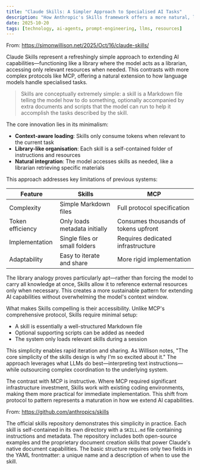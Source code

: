 ```yaml
---
title: "Claude Skills: A Simpler Approach to Specialised AI Tasks"
description: "How Anthropic's Skills framework offers a more natural, library-like extension to LLM capabilities compared to MCP."
date: 2025-10-20
tags: [technology, ai-agents, prompt-engineering, llms, resources]
---
```


From: https://simonwillison.net/2025/Oct/16/claude-skills/

Claude Skills represent a refreshingly simple approach to extending AI capabilities—functioning like a library where the model acts as a librarian, accessing only relevant resources when needed. This contrasts with more complex protocols like MCP, offering a natural extension to how language models handle specialised tasks.

> Skills are conceptually extremely simple: a skill is a Markdown file telling the model how to do something, optionally accompanied by extra documents and scripts that the model can run to help it accomplish the tasks described by the skill.

The core innovation lies in its minimalism:

- **Context-aware loading**: Skills only consume tokens when relevant to the current task
- **Library-like organisation**: Each skill is a self-contained folder of instructions and resources
- **Natural integration**: The model accesses skills as needed, like a librarian retrieving specific materials

This approach addresses key limitations of previous systems:

| Feature | Skills | MCP |
|---------|--------|-------|
| Complexity | Simple Markdown files | Full protocol specification |
| Token efficiency | Only loads metadata initially | Consumes thousands of tokens upfront |
| Implementation | Single files or small folders | Requires dedicated infrastructure |
| Adaptability | Easy to iterate and share | More rigid implementation |

The library analogy proves particularly apt—rather than forcing the model to carry all knowledge at once, Skills allow it to reference external resources only when necessary. This creates a more sustainable pattern for extending AI capabilities without overwhelming the model's context window.

What makes Skills compelling is their accessibility. Unlike MCP's comprehensive protocol, Skills require minimal setup:

- A skill is essentially a well-structured Markdown file
- Optional supporting scripts can be added as needed
- The system only loads relevant skills during a session

This simplicity enables rapid iteration and sharing. As Willison notes, "The core simplicity of the skills design is why I'm so excited about it." The approach leverages what LLMs do best—interpreting text instructions—while outsourcing complex coordination to the underlying system.

The contrast with MCP is instructive. Where MCP required significant infrastructure investment, Skills work with existing coding environments, making them more practical for immediate implementation. This shift from protocol to pattern represents a maturation in how we extend AI capabilities.

From: https://github.com/anthropics/skills

The official skills repository demonstrates this simplicity in practice. Each skill is self-contained in its own directory with a `SKILL.md` file containing instructions and metadata. The repository includes both open-source examples and the proprietary document creation skills that power Claude's native document capabilities. The basic structure requires only two fields in the YAML frontmatter: a unique name and a description of when to use the skill.